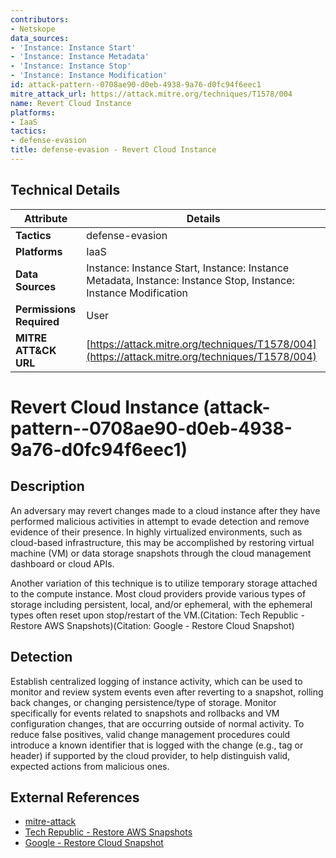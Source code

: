 ```yaml
---
contributors:
- Netskope
data_sources:
- 'Instance: Instance Start'
- 'Instance: Instance Metadata'
- 'Instance: Instance Stop'
- 'Instance: Instance Modification'
id: attack-pattern--0708ae90-d0eb-4938-9a76-d0fc94f6eec1
mitre_attack_url: https://attack.mitre.org/techniques/T1578/004
name: Revert Cloud Instance
platforms:
- IaaS
tactics:
- defense-evasion
title: defense-evasion - Revert Cloud Instance
---
```


## Technical Details

| Attribute | Details |
|-----------|----------|
| **Tactics** | defense-evasion |
| **Platforms** | IaaS |
| **Data Sources** | Instance: Instance Start, Instance: Instance Metadata, Instance: Instance Stop, Instance: Instance Modification |
| **Permissions Required** | User |
| **MITRE ATT&CK URL** | [https://attack.mitre.org/techniques/T1578/004](https://attack.mitre.org/techniques/T1578/004) |

# Revert Cloud Instance (attack-pattern--0708ae90-d0eb-4938-9a76-d0fc94f6eec1)

## Description
An adversary may revert changes made to a cloud instance after they have performed malicious activities in attempt to evade detection and remove evidence of their presence. In highly virtualized environments, such as cloud-based infrastructure, this may be accomplished by restoring virtual machine (VM) or data storage snapshots through the cloud management dashboard or cloud APIs.

Another variation of this technique is to utilize temporary storage attached to the compute instance. Most cloud providers provide various types of storage including persistent, local, and/or ephemeral, with the ephemeral types often reset upon stop/restart of the VM.(Citation: Tech Republic - Restore AWS Snapshots)(Citation: Google - Restore Cloud Snapshot)

## Detection
Establish centralized logging of instance activity, which can be used to monitor and review system events even after reverting to a snapshot, rolling back changes, or changing persistence/type of storage. Monitor specifically for events related to snapshots and rollbacks and VM configuration changes, that are occurring outside of normal activity. To reduce false positives, valid change management procedures could introduce a known identifier that is logged with the change (e.g., tag or header) if supported by the cloud provider, to help distinguish valid, expected actions from malicious ones.

## External References
- [mitre-attack](https://attack.mitre.org/techniques/T1578/004)
- [Tech Republic - Restore AWS Snapshots](https://www.techrepublic.com/blog/the-enterprise-cloud/backing-up-and-restoring-snapshots-on-amazon-ec2-machines/)
- [Google - Restore Cloud Snapshot](https://cloud.google.com/compute/docs/disks/restore-and-delete-snapshots)
